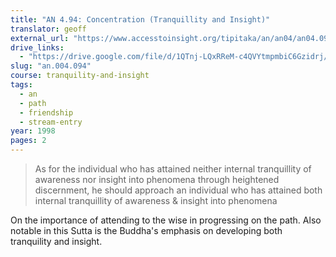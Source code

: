 ```yaml
---
title: "AN 4.94: Concentration (Tranquillity and Insight)"
translator: geoff
external_url: "https://www.accesstoinsight.org/tipitaka/an/an04/an04.094.than.html"
drive_links:
  - "https://drive.google.com/file/d/1QTnj-LQxRReM-c4QVYtmpmbiC6Gzidrj/view?usp=drivesdk"
slug: "an.004.094"
course: tranquility-and-insight
tags:
  - an
  - path
  - friendship
  - stream-entry
year: 1998
pages: 2
---
```


> As for the individual who has attained neither internal tranquillity of awareness nor insight into phenomena through heightened discernment, he should approach an individual who has attained both internal tranquillity of awareness & insight into phenomena

On the importance of attending to the wise in progressing on the path. Also notable in this Sutta is the Buddha's emphasis on developing both tranquility and insight.

